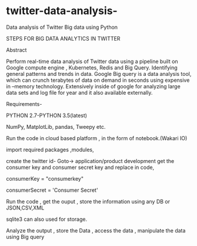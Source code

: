 # twitter-data-analysis-

Data analysis of Twitter Big data using Python


STEPS FOR BIG DATA ANALYTICS IN TWITTER

Abstract

Perform real-time data analysis of Twitter data using a pipeline built on Google compute engine , Kubernetes, Redis and Big Query. Identifying general patterns and trends in data. Google Big query is a data analysis tool, which can crunch terabytes of data on demand in seconds using expensive in –memory technology. Extensively inside of google for analyzing large data sets and log file for year and it also available externally.


Requirements- 


PYTHON 2.7-PYTHON 3.5(latest)

NumPy, MatplotLib, pandas, Tweepy etc.


Run the code in cloud based platform , in the form of notebook.(Wakari IO)

import required packages ,modules,

create the twitter id- Goto-> application/product development get the consumer key and consumer secret key and replace in code,

consumerKey = "consumerkey"

consumerSecret = 'Consumer Secret'


Run the code , get the ouput , store the information using any DB or JSON,CSV,XML

sqlite3 can also used for storage.

Analyze the output , store the Data , access the data , manipulate the data using Big query

